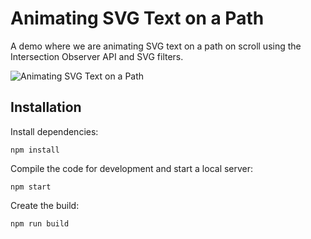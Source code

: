 # Animating SVG Text on a Path

A demo where we are animating SVG text on a path on scroll using the Intersection Observer API and SVG filters.

![Animating SVG Text on a Path](https://tympanus.net/codrops/wp-content/uploads/2020/02/TextPath_featured.jpg)

## Installation

Install dependencies:

```
npm install
```

Compile the code for development and start a local server:

```
npm start
```

Create the build:

```
npm run build
```






